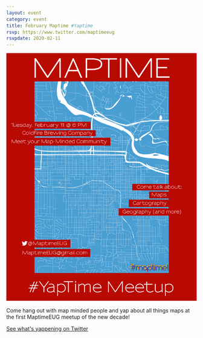 ```yaml
---
layout: event
category: event
title: February Maptime #Yaptime
rsvp: https://www.twitter.com/maptimeeug
rsvpdate: 2020-02-11
---
```


![](https://raw.githubusercontent.com/maptime/eugene/gh-pages/img/maptimeeugyaptime.png)

Come hang out with map minded people and yap about all things maps at the first MaptimeEUG meetup of the new decade!

[See what's yappening on Twitter](https://www.twitter.com/maptimeeug)    
